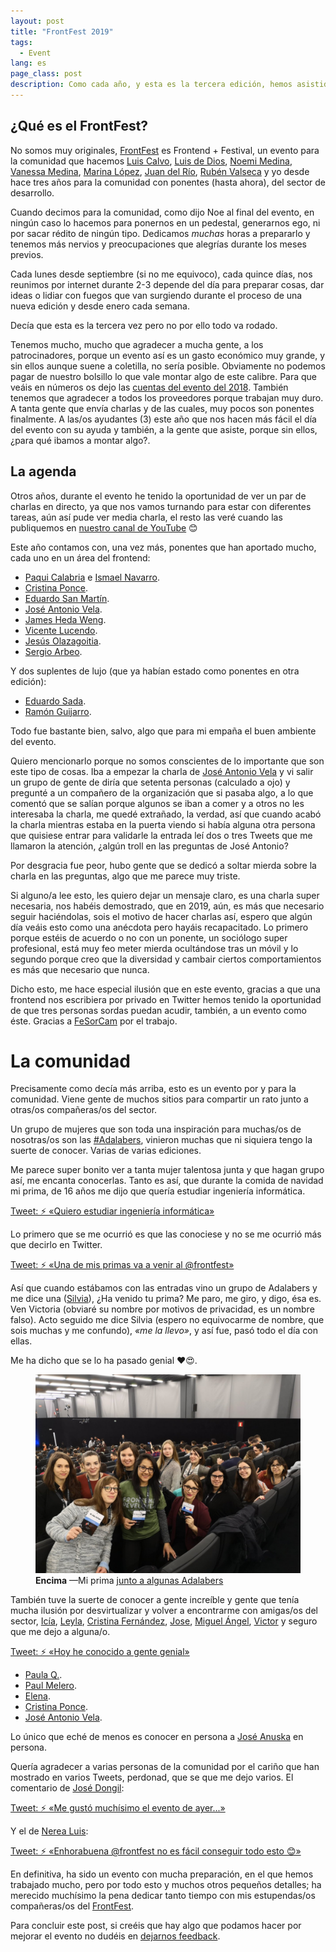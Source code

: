 ```yaml
---
layout: post
title: "FrontFest 2019"
tags:
  - Event
lang: es
page_class: post
description: Como cada año, y esta es la tercera edición, hemos asistido al FrontFest, un evento para la comunidad. Esta vez no ha sido menos. En este post voy a hablaros sobre todo de lo que significa para mi y lo que he vivido. Casi todo ha sido bueno, pero aún hay mucha posibilidad de mejora.
---
```


## ¿Qué es el FrontFest?

No somos muy originales, <a class="link link--special" href="https://frontfest.es" target="_blank" rel="noopener noreferrer">FrontFest</a> es Frontend + Festival, un evento para la comunidad que hacemos <a class="link link--special" href="https://twitter.com/LuisCalvoDiaz" target="_blank" rel="noopener noreferrer">Luis Calvo</a>, <a class="link link--special" href="https://twitter.com/luisddm_" target="_blank" rel="noopener noreferrer">Luis de Dios</a>, <a class="link link--special" href="https://twitter.com/n03m1ms" target="_blank" rel="noopener noreferrer">Noemi Medina</a>, <a class="link link--special" href="https://twitter.com/v4n3ss4ms" target="_blank" rel="noopener noreferrer">Vanessa Medina</a>, <a class="link link--special" href="https://twitter.com/marinalopezyap" target="_blank" rel="noopener noreferrer">Marina López</a>, <a class="link link--special" href="https://twitter.com/JuanRioPacheco" target="_blank" rel="noopener noreferrer">Juan del Río</a>, <a class="link link--special" href="https://twitter.com/rubnvp" target="_blank" rel="noopener noreferrer">Rubén Valseca</a> y yo desde hace tres años para la comunidad con ponentes (hasta ahora), del sector de desarrollo.

Cuando decimos para la comunidad, como dijo Noe al final del evento, en ningún caso lo hacemos para ponernos en un pedestal, generarnos ego, ni por sacar rédito de ningún tipo. Dedicamos <em>muchas</em> horas a prepararlo y tenemos más nervios y preocupaciones que alegrías durante los meses previos.

Cada lunes desde septiembre (si no me equivoco), cada quince días, nos reunimos por internet durante 2-3 depende del día para preparar cosas, dar ideas o lidiar con fuegos que van surgiendo durante el proceso de una nueva edición y desde enero cada semana.

Decía que esta es la tercera vez pero no por ello todo va rodado.

Tenemos mucho, mucho que agradecer a mucha gente, a los patrocinadores, porque un evento así es un gasto económico muy grande, y sin ellos aunque suene a coletilla, no sería posible. Obviamente no podemos pagar de nuestro bolsillo lo que vale montar algo de este calibre. Para que veáis en números os dejo las <a class="link link--special" href="https://blog.frontfest.es/las-cuentas-de-2018.html" target="_blank" rel="noopener noreferrer">cuentas del evento del 2018</a>. También tenemos que agradecer a todos los proveedores porque trabajan muy duro. A tanta gente que envía charlas y de las cuales, muy pocos son ponentes finalmente. A las/os ayudantes (3) este año que nos hacen más fácil el día del evento con su ayuda y también, a la gente que asiste, porque sin ellos, ¿para qué ibamos a montar algo?.

## La agenda

Otros años, durante el evento he tenido la oportunidad de ver un par de charlas en directo, ya que nos vamos turnando para estar con diferentes tareas, aún así pude ver media charla, el resto las veré cuando las publiquemos en <a class="link link--special" href="https://www.youtube.com/frontfest" target="_blank" rel="noopener noreferrer">nuestro canal de YouTube</a> 😊

Este año contamos con, una vez más, ponentes que han aportado mucho, cada uno en un área del frontend:

- <a class="link link--special" href="https://twitter.com/Zurribulle" target="_blank" rel="noopener noreferrer">Paqui Calabria</a> e <a class="link link--special" href="https://twitter.com/ismanapa" target="_blank" rel="noopener noreferrer">Ismael Navarro</a>.
- <a class="link link--special" href="https://twitter.com/CristinaGrim" target="_blank" rel="noopener noreferrer">Cristina Ponce</a>.
- <a class="link link--special" href="https://twitter.com/posva" target="_blank" rel="noopener noreferrer">Eduardo San Martín</a>.
- <a class="link link--special" href="https://twitter.com/EcosDeGenero" target="_blank" rel="noopener noreferrer">José Antonio Vela</a>.
- <a class="link link--special" href="https://twitter.com/JamesHedaWeng" target="_blank" rel="noopener noreferrer">James Heda Weng</a>.
- <a class="link link--special" href="https://twitter.com/vlucendo" target="_blank" rel="noopener noreferrer">Vicente Lucendo</a>.
- <a class="link link--special" href="https://twitter.com/goiblas" target="_blank" rel="noopener noreferrer">Jesús Olazagoitia</a>.
- <a class="link link--special" href="https://twitter.com/serabe" target="_blank" rel="noopener noreferrer">Sergio Arbeo</a>.

Y dos suplentes de lujo (que ya habían estado como ponentes en otra edición):

- <a class="link link--special" href="https://twitter.com/aeroalquimia" target="_blank" rel="noopener noreferrer">Eduardo Sada</a>.
- <a class="link link--special" href="https://twitter.com/soyguijarro" target="_blank" rel="noopener noreferrer">Ramón Guijarro</a>.

Todo fue bastante bien, salvo, algo que para mi empaña el buen ambiente del evento.

Quiero mencionarlo porque no somos conscientes de lo importante que son este tipo de cosas. Iba a empezar la charla de <a class="link link--special" href="https://twitter.com/EcosDeGenero" target="_blank" rel="noopener noreferrer">José Antonio Vela</a> y vi salir un grupo de gente de diría que setenta personas (calculado a ojo) y pregunté a un compañero de la organización que si pasaba algo, a lo que comentó que se salían porque algunos se iban a comer y a otros no les interesaba la charla, me quedé extrañado, la verdad, así que cuando acabó la charla mientras estaba en la puerta viendo si había alguna otra persona que quisiese entrar para validarle la entrada leí dos o tres Tweets que me llamaron la atención, ¿algún troll en las preguntas de José Antonio?

Por desgracia fue peor, hubo gente que se dedicó a soltar mierda sobre la charla en las preguntas, algo que me parece muy triste.

Si alguno/a lee esto, les quiero dejar un mensaje claro, es una charla super necesaria, nos habéis demostrado, que en 2019, aún, es más que necesario seguir haciéndolas, sois el motivo de hacer charlas así, espero que algún día veáis esto como una anécdota pero hayáis recapacitado. Lo primero porque estéis de acuerdo o no con un ponente, un sociólogo super profesional, está muy feo meter mierda ocultándose tras un móvil y lo segundo porque creo que la diversidad y cambair ciertos comportamientos es más que necesario que nunca.

Dicho esto, me hace especial ilusión que en este evento, gracias a que una frontend nos escribiera por privado en Twitter hemos tenido la oportunidad de que tres personas sordas puedan acudir, también, a un evento como éste. Gracias a <a class="link link--special" href="https://twitter.com/FeSorCam" target="_blank" rel="noopener noreferrer">FeSorCam</a> por el trabajo.

# La comunidad

Precisamente como decía más arriba, esto es un evento por y para la comunidad. Viene gente de muchos sitios para compartir un rato junto a otras/os compañeras/os del sector.

Un grupo de mujeres que son toda una inspiración para muchas/os de nosotras/os son las <a class="link link--special" href="https://twitter.com/hashtag/adalabers?src=hash" target="_blank" rel="noopener noreferrer">#Adalabers</a>, vinieron muchas que ni siquiera tengo la suerte de conocer. Varias de varias ediciones.

Me parece super bonito ver a tanta mujer talentosa junta y que hagan grupo así, me encanta conocerlas. Tanto es así, que durante la comida de navidad mi prima, de 16 años me dijo que quería estudiar ingeniería informática.

<p class="tweet" lang="es">
    <a class="link" href="https://twitter.com/IgnaciodeNuevo/status/1083075094212198400" target="_blank" rel="noopener noreferrer">Tweet: ⚡️ «Quiero estudiar ingeniería informática»</a>
</p>

Lo primero que se me ocurrió es que las conociese y no se me ocurrió más que decirlo en Twitter.

<p class="tweet" lang="es">
    <a class="link" href="https://twitter.com/IgnaciodeNuevo/status/1083075094212198400" target="_blank" rel="noopener noreferrer">Tweet: ⚡️ «Una de mis primas va a venir al @frontfest»</a>
</p>

Así que cuando estábamos con las entradas vino un grupo de Adalabers y me dice una (<a class="link link--special" href="https://twitter.com/garcaplay" target="_blank" rel="noopener noreferrer">Silvia</a>), ¿Ha venido tu prima? Me paro, me giro, y digo, ésa es. Ven Victoria (obviaré su nombre por motivos de privacidad, es un nombre falso). Acto seguido me dice Silvia (espero no equivocarme de nombre, que sois muchas y me confundo), <em>«me la llevo»</em>, y así fue, pasó todo el día con ellas.

Me ha dicho que se lo ha pasado genial ❤️😍.

<figure class="picture">
    <img src="/assets/images/post-frontfest19-adalabers.jpg" alt="">
    <figcaption class="caption">
        <b title="encima">Encima</b>
        &mdash;Mi prima <a class="link link--special" href="https://twitter.com/IgnaciodeNuevo/status/1083075094212198400" target="_blank" rel="noopener noreferrer">junto a algunas Adalabers</a>
    </figcaption>
</figure>

También tuve la suerte de conocer a gente increíble y gente que tenía mucha ilusión por desvirtualizar y volver a encontrarme con amigas/os del sector, <a class="link link--special" href="https://twitter.com/L_Troublemakers" target="_blank" rel="noopener noreferrer">Icía</a>, <a class="link link--special" href="https://twitter.com/leyla1603" target="_blank" rel="noopener noreferrer">Leyla</a>, <a class="link link--special" href="https://twitter.com/cristinafsanz" target="_blank" rel="noopener noreferrer">Cristina Fernández</a>, <a class="link link--special" href="https://twitter.com/josheriff" target="_blank" rel="noopener noreferrer">Jose</a>, <a class="link link--special" href="https://twitter.com/midudev" target="_blank" rel="noopener noreferrer">Miguel Ángel</a>, <a class="link link--special" href="https://twitter.com/JS_TUREEY" target="_blank" rel="noopener noreferrer">Victor</a> y seguro que me dejo a alguna/o.

<p class="tweet" lang="es">
    <a class="link" href="https://twitter.com/IgnaciodeNuevo/status/1094368604982857728" target="_blank" rel="noopener noreferrer">Tweet: ⚡️ «Hoy he conocido a gente genial»</a>
</p>

- <a class="link link--special" href="https://twitter.com/Cyber_20" target="_blank" rel="noopener noreferrer">Paula Q.</a>.
- <a class="link link--special" href="https://twitter.com/paul_melero" target="_blank" rel="noopener noreferrer">Paul Melero</a>.
- <a class="link link--special" href="https://twitter.com/Elena_in_code" target="_blank" rel="noopener noreferrer">Elena</a>.
- <a class="link link--special" href="https://twitter.com/CristinaGrim" target="_blank" rel="noopener noreferrer">Cristina Ponce</a>.
- <a class="link link--special" href="https://twitter.com/EcosDeGenero" target="_blank" rel="noopener noreferrer">José Antonio Vela</a>.

Lo único que eché de menos es conocer en persona a <a class="link link--special" href="https://twitter.com/AnuskaZinWas" target="_blank" rel="noopener noreferrer">José Anuska</a> en persona.

Quería agradecer a varias personas de la comunidad por el cariño que han mostrado en varios Tweets, perdonad, que se que me dejo varios. El comentario de <a class="link link--special" href="https://twitter.com/jdonsan" target="_blank" rel="noopener noreferrer">José Dongil</a>:

<p class="tweet" lang="es">
    <a class="link" href="https://twitter.com/jdonsan/status/1094524855603642368" target="_blank" rel="noopener noreferrer">Tweet: ⚡️ «Me gustó muchísimo el evento de ayer...»</a>
</p>

Y el de <a class="link link--special" href="https://twitter.com/sailormerqury" target="_blank" rel="noopener noreferrer">Nerea Luis</a>:

<p class="tweet" lang="es">
    <a class="link" href="https://twitter.com/sailormerqury/status/1094580747598479361" target="_blank" rel="noopener noreferrer">Tweet: ⚡️ «Enhorabuena @frontfest no es fácil conseguir todo esto 😊»</a>
</p>

En definitiva, ha sido un evento con mucha preparación, en el que hemos trabajado mucho, pero por todo esto y muchos otros pequeños detalles; ha merecido muchísimo la pena dedicar tanto tiempo con mis estupendas/os compañeras/os del <a class="link link--special" href="https://frontfest.es" target="_blank" rel="noopener noreferrer">FrontFest</a>.

Para concluir este post, si creéis que hay algo que podamos hacer por mejorar el evento no dudéis en <a class="link link--special" href="http://feedback.frontfest.es/" target="_blank" rel="noopener noreferrer">dejarnos feedback</a>.
